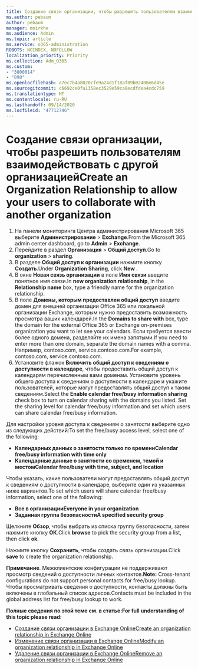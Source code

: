 ```yaml
---
title: Создание связи организации, чтобы разрешить пользователям взаимодействовать с другой организацией
ms.author: pebaum
author: pebaum
manager: mnirkhe
ms.audience: Admin
ms.topic: article
ms.service: o365-administration
ROBOTS: NOINDEX, NOFOLLOW
localization_priority: Priority
ms.collection: Adm_O365
ms.custom:
- "3800014"
- "898"
ms.openlocfilehash: a7ec7b4a8020cfe9a24d1f18af89b02400e6d45e
ms.sourcegitcommit: c6692ce0fa1358ec3529e59ca0ecdfdea4cdc759
ms.translationtype: HT
ms.contentlocale: ru-RU
ms.lasthandoff: 09/14/2020
ms.locfileid: "47712746"
---
```

# <a name="create-an-organization-relationship-to-allow-your-users-to-collaborate-with-another-organization"></a><span data-ttu-id="840fd-102">Создание связи организации, чтобы разрешить пользователям взаимодействовать с другой организацией</span><span class="sxs-lookup"><span data-stu-id="840fd-102">Create an Organization Relationship to allow your users to collaborate with another organization</span></span>

1. <span data-ttu-id="840fd-103">На панели мониторинга Центра администрирования Microsoft 365 выберите **Администрирование** > **Exchange**.</span><span class="sxs-lookup"><span data-stu-id="840fd-103">From the Microsoft 365 admin center dashboard, go to **Admin** > **Exchange**.</span></span>
2. <span data-ttu-id="840fd-104">Перейдите в раздел **Организация** > **Общий доступ**.</span><span class="sxs-lookup"><span data-stu-id="840fd-104">Go to **organization** > **sharing**.</span></span>
3. <span data-ttu-id="840fd-105">В разделе **Общий доступ к организации** нажмите кнопку **Создать**.</span><span class="sxs-lookup"><span data-stu-id="840fd-105">Under **Organization Sharing**, click **New** .</span></span>
4. <span data-ttu-id="840fd-106">В окне **Новая связь организации** в поле **Имя связи** введите понятное имя связи.</span><span class="sxs-lookup"><span data-stu-id="840fd-106">In **new organization relationship**, in the **Relationship name** box, type a friendly name for the organization relationship.</span></span>
5. <span data-ttu-id="840fd-107">В поле **Домены, которым предоставлен общий доступ** введите домен для внешней организации Office 365 или локальной организации Exchange, которым нужно предоставить возможность просмотра ваших календарей.</span><span class="sxs-lookup"><span data-stu-id="840fd-107">In the **Domains to share with** box, type the domain for the external Office 365 or Exchange on-premises organization you want to let see your calendars.</span></span> <span data-ttu-id="840fd-108">Если требуется ввести более одного домена, разделяйте их имена запятыми.</span><span class="sxs-lookup"><span data-stu-id="840fd-108">If you need to enter more than one domain, separate the domain names with a comma.</span></span> <span data-ttu-id="840fd-109">Например, contoso.com, service.contoso.com.</span><span class="sxs-lookup"><span data-stu-id="840fd-109">For example, contoso.com, service.contoso.com.</span></span>
6. <span data-ttu-id="840fd-p102">Установите флажок **Включить общий доступ к сведениям о доступности в календаре**, чтобы предоставить общий доступ к календарям перечисленным вами доменам. Установите уровень общего доступа к сведениям о доступности в календаре и укажите пользователей, которые могут предоставлять общий доступ к таким сведениям.</span><span class="sxs-lookup"><span data-stu-id="840fd-p102">Select the **Enable calendar free/busy information sharing** check box to turn on calendar sharing with the domains you listed. Set the sharing level for calendar free/busy information and set which users can share calendar free/busy information.</span></span>  

<span data-ttu-id="840fd-112">Для настройки уровня доступа к сведениям о занятости выберите одно из следующих действий:</span><span class="sxs-lookup"><span data-stu-id="840fd-112">To set the free/busy access level, select one of the following:</span></span>

- <span data-ttu-id="840fd-113">**Календарных данных о занятости только по времени**</span><span class="sxs-lookup"><span data-stu-id="840fd-113">**Calendar free/busy information with time only**</span></span>
- <span data-ttu-id="840fd-114">**Календарные данные о занятости со временем, темой и местом**</span><span class="sxs-lookup"><span data-stu-id="840fd-114">**Calendar free/busy with time, subject, and location**</span></span>  

 <span data-ttu-id="840fd-115">Чтобы указать, какие пользователи могут предоставлять общий доступ к сведениям о доступности в календаре, выберите один из указанных ниже вариантов.</span><span class="sxs-lookup"><span data-stu-id="840fd-115">To set which users will share calendar free/busy information, select one of the following:</span></span>

- <span data-ttu-id="840fd-116">**Все в организации**</span><span class="sxs-lookup"><span data-stu-id="840fd-116">**Everyone in your organization**</span></span>
- <span data-ttu-id="840fd-117">**Заданная группа безопасности**</span><span class="sxs-lookup"><span data-stu-id="840fd-117">**A specified security group**</span></span>  

<span data-ttu-id="840fd-118">Щелкните **Обзор**, чтобы выбрать из списка группу безопасности, затем нажмите кнопку **ОК**.</span><span class="sxs-lookup"><span data-stu-id="840fd-118">Click **browse** to pick the security group from a list, then click **ok**.</span></span>

<span data-ttu-id="840fd-119">Нажмите кнопку **Сохранить**, чтобы создать связь организации.</span><span class="sxs-lookup"><span data-stu-id="840fd-119">Click **save** to create the organization relationship.</span></span>  

<span data-ttu-id="840fd-120">**Примечание**. Межклиентские конфигурации не поддерживают просмотр сведений о доступности личных контактов.</span><span class="sxs-lookup"><span data-stu-id="840fd-120">**Note:** Cross-tenant configurations do not support personal contacts for free/busy lookup.</span></span> <span data-ttu-id="840fd-121">Чтобы просматривать сведения о доступности, контакты должны быть включены в глобальный список адресов.</span><span class="sxs-lookup"><span data-stu-id="840fd-121">Contacts must be included in the global address list for free/busy lookup to work.</span></span>

<span data-ttu-id="840fd-122">**Полные сведения по этой теме см. в статье:**</span><span class="sxs-lookup"><span data-stu-id="840fd-122">**For full understanding of this topic please read:**</span></span>

- [<span data-ttu-id="840fd-123">Создание связи организации в Exchange Online</span><span class="sxs-lookup"><span data-stu-id="840fd-123">Create an organization relationship in Exchange Online</span></span>](https://docs.microsoft.com/exchange/sharing/organization-relationships/create-an-organization-relationship)
- [<span data-ttu-id="840fd-124">Изменение связи организации в Exchange Online</span><span class="sxs-lookup"><span data-stu-id="840fd-124">Modify an organization relationship in Exchange Online</span></span>](https://docs.microsoft.com/exchange/sharing/organization-relationships/modify-an-organization-relationship)
- [<span data-ttu-id="840fd-125">Удаление связи организации в Exchange Online</span><span class="sxs-lookup"><span data-stu-id="840fd-125">Remove an organization relationship in Exchange Online</span></span>](https://docs.microsoft.com/exchange/sharing/organization-relationships/remove-an-organization-relationship)
